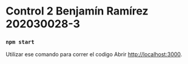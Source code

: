 # Control 2 Benjamín Ramírez 202030028-3

### `npm start`

Utilizar ese comando para correr el codigo
Abrir [http://localhost:3000](http://localhost:3000).

